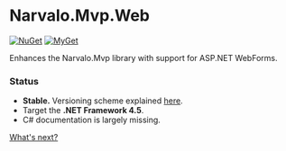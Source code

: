 Narvalo.Mvp.Web
===============

[![NuGet](https://img.shields.io/nuget/v/Narvalo.Mvp.Web.svg)](https://www.nuget.org/packages/Narvalo.Mvp.Web/)
[![MyGet](https://img.shields.io/myget/narvalo-edge/v/Narvalo.Mvp.Web.svg)](https://www.myget.org/feed/narvalo-edge/package/nuget/Narvalo.Mvp.Web)

Enhances the Narvalo.Mvp library with support for ASP.NET WebForms.

### Status
- **Stable.** Versioning scheme explained
  [here](https://github.com/chtoucas/Narvalo.NET/blob/master/docs/content/developer.md#versioning).
- Target the **.NET Framework 4.5**.
- C# documentation is largely missing.

[What's next?](https://github.com/chtoucas/Narvalo.NET/blob/master/docs/content/issues.md)
